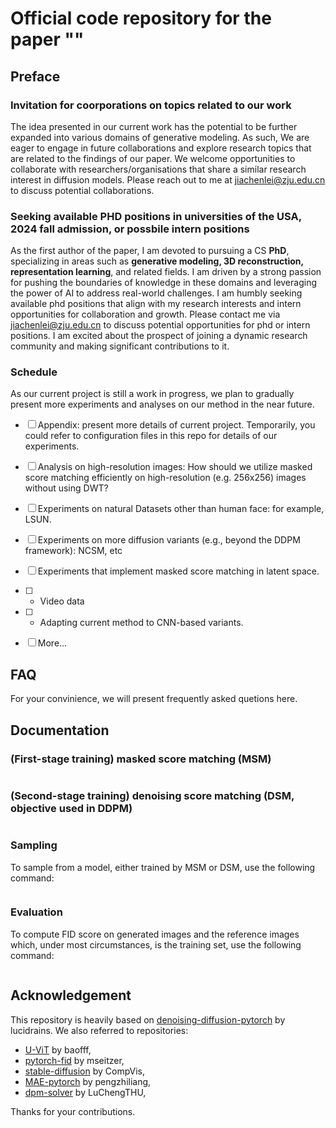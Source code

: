 # Official code repository for the paper ""


## Preface
### Invitation for coorporations on topics related to our work
The idea presented in our current work has the potential to be further expanded into various domains of generative modeling. As such, We are eager to engage in future collaborations and explore research topics that are related to the findings of our paper. We welcome opportunities to collaborate with researchers/organisations that share a similar research interest in diffusion models. Please reach out to me at jiachenlei@zju.edu.cn to discuss potential collaborations.

### Seeking available PHD positions in universities of the USA, 2024 fall admission, or possbile intern positions
As the first author of the paper, I am devoted to pursuing a CS **PhD**, specializing in areas such as **generative modeling, 3D reconstruction, representation learning**, and related fields. I am driven by a strong passion for pushing the boundaries of knowledge in these domains and leveraging the power of AI to address real-world challenges. I am humbly seeking available phd positions that align with my research interests and intern opportunities for collaboration and growth. Please contact me via jiachenlei@zju.edu.cn to discuss potential opportunities for phd or intern positions. I am excited about the prospect of joining a dynamic research community and making significant contributions to it.


<!-- I am particularly interested in exploring doctoral programs at prestigious institutions such as MIT, Caltech, CMU, Stanford, Berkeley, and other leading research universities that have a strong focus on deep learning and cutting-edge AI research. -->

### Schedule
As our current project is still a work in progress, we plan to gradually present more experiments and analyses on our method in the near future.
- [ ] Appendix: present more details of current project. Temporarily, you could refer to configuration files in this repo for details of our experiments.
- [ ] Analysis on high-resolution images: How should we utilize masked score matching efficiently on high-resolution (e.g. 256x256) images without using DWT?  
- [ ] Experiments on natural Datasets other than human face: for example, LSUN.  
- [ ] Experiments on more diffusion variants (e.g., beyond the DDPM framework): NCSM, etc
- [ ] Experiments that implement masked score matching in latent space.
- [ ] * Video data
- [ ] * Adapting current method to CNN-based variants.
- [ ] More...


## FAQ
For your convinience, we will present frequently asked quetions here.


## Documentation

### (First-stage training) masked score matching (MSM)
```python

```

### (Second-stage training) denoising score matching (DSM, objective used in DDPM)
```python

```

### Sampling
To sample from a model, either trained by MSM or DSM, use the following command:

```python

```

### Evaluation
To compute FID score on generated images and the reference images which, under most circumstances, is the training set, use the following command:

```python

```


## Acknowledgement
This repository is heavily based on [denoising-diffusion-pytorch](https://github.com/lucidrains/denoising-diffusion-pytorch) by lucidrains. We also referred to repositories:  
- [U-ViT](https://github.com/baofff/U-ViT) by baofff,  
- [pytorch-fid](https://github.com/mseitzer/pytorch-fid) by mseitzer,  
- [stable-diffusion](https://github.com/CompVis/stable-diffusion/tree/main) by CompVis,  
- [MAE-pytorch](https://github.com/pengzhiliang/MAE-pytorch) by pengzhiliang,  
- [dpm-solver](https://github.com/LuChengTHU/dpm-solver/tree/main) by LuChengTHU,  
  
Thanks for your contributions.

